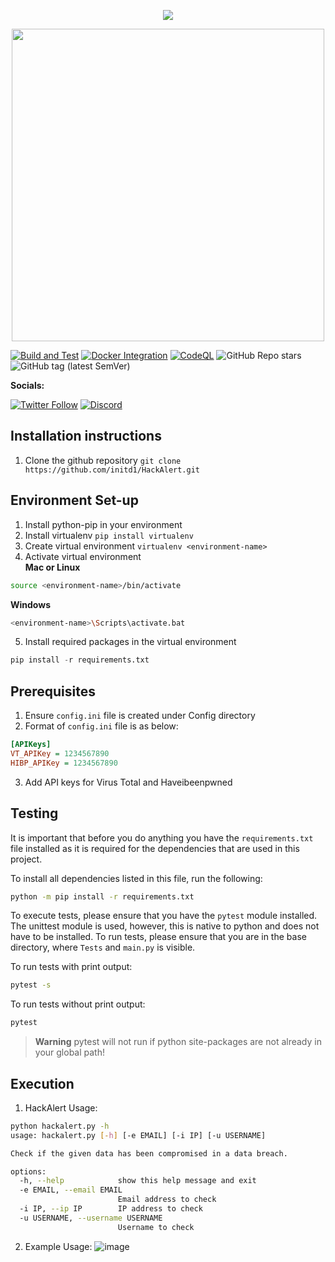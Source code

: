 <!-- Project Name -->
<p align="center"><img src=https://user-images.githubusercontent.com/90045652/232296629-b5dbaa71-761f-4195-a39e-03108f89bc52.png></p>
<!-- Logo -->
<p align="center"><img src="https://user-images.githubusercontent.com/90045652/232291714-09f96b51-a315-4f3e-80df-a386d4e4e98b.png" width="500"/><p>

<!-- Badges -->
[![Build and Test](https://github.com/initd1/HackAlert/actions/workflows/auto-build-test.yml/badge.svg)](https://github.com/initd1/HackAlert/actions/workflows/auto-build-test.yml)
[![Docker Integration](https://github.com/initd1/HackAlert/actions/workflows/docker-integrations.yml/badge.svg)](https://github.com/initd1/HackAlert/actions/workflows/docker-integrations.yml)
[![CodeQL](https://github.com/initd1/HackAlert/actions/workflows/github-code-scanning/codeql/badge.svg?branch=main)](https://github.com/initd1/HackAlert/actions/workflows/github-code-scanning/codeql)
![GitHub Repo stars](https://img.shields.io/github/stars/initd1/HackAlert?style=social)
![GitHub tag (latest SemVer)](https://img.shields.io/github/v/tag/initd1/HackAlert?color=blue&label=Release&sort=semver)

**Socials:**
  
[![Twitter Follow](https://img.shields.io/twitter/follow/initd15?style=social)](https://twitter.com/initd15)
[![Discord](https://img.shields.io/discord/1097861453622542450?label=Discord)](https://discord.com/channels/1097861453622542450/1097861454209749034)


## Installation instructions
1. Clone the github repository
`git clone https://github.com/initd1/HackAlert.git`

## Environment Set-up

1. Install python-pip in your environment
2. Install virtualenv
`pip install virtualenv`
3. Create virtual environment
`virtualenv <environment-name>`
4. Activate virtual environment  
__Mac or Linux__
```bash
source <environment-name>/bin/activate
```
__Windows__
```bash
<environment-name>\Scripts\activate.bat
```

5. Install required packages in the virtual environment
```python
pip install -r requirements.txt
```

## Prerequisites
1. Ensure `config.ini` file is created under Config directory
2. Format of `config.ini` file is as below:
```ini
[APIKeys]
VT_APIKey = 1234567890
HIBP_APIKey = 1234567890
```
3. Add API keys for Virus Total and Haveibeenpwned

## Testing

It is important that before you do anything you have the `requirements.txt` file
installed as it is required for the dependencies that are used in this project.

To install all dependencies listed in this file, run the following:

```bash
python -m pip install -r requirements.txt
```

To execute tests, please ensure that you have the `pytest` module installed.
The unittest module is used, however, this is native to python and does not have to be installed.
To run tests, please ensure that you are in the base directory, where `Tests` and `main.py` is visible.

To run tests with print output:
```bash
pytest -s 
```

To run tests without print output:
```bash
pytest
```
> **Warning** pytest will not run if python site-packages are not already in your global path!

## Execution
1. HackAlert Usage:
```bash
python hackalert.py -h
usage: hackalert.py [-h] [-e EMAIL] [-i IP] [-u USERNAME]

Check if the given data has been compromised in a data breach.

options:
  -h, --help            show this help message and exit
  -e EMAIL, --email EMAIL
                        Email address to check
  -i IP, --ip IP        IP address to check
  -u USERNAME, --username USERNAME
                        Username to check
```

2. Example Usage:
![image](https://user-images.githubusercontent.com/90045652/231768992-80b71df7-b45c-4557-937a-8b46b8274086.png)




